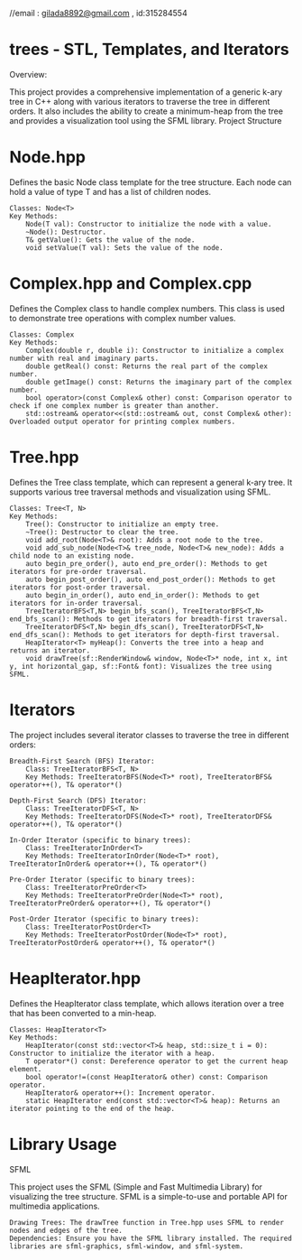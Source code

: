 //email : gilada8892@gmail.com , id:315284554
# trees - STL, Templates, and Iterators
Overview:

This project provides a comprehensive implementation of a generic k-ary tree in C++ along with various iterators to traverse the tree in different orders. It also includes the ability to create a minimum-heap from the tree and provides a visualization tool using the SFML library.
Project Structure
# Node.hpp

Defines the basic Node class template for the tree structure. Each node can hold a value of type T and has a list of children nodes.

    Classes: Node<T>
    Key Methods:
        Node(T val): Constructor to initialize the node with a value.
        ~Node(): Destructor.
        T& getValue(): Gets the value of the node.
        void setValue(T val): Sets the value of the node.

# Complex.hpp and Complex.cpp

Defines the Complex class to handle complex numbers. This class is used to demonstrate tree operations with complex number values.

    Classes: Complex
    Key Methods:
        Complex(double r, double i): Constructor to initialize a complex number with real and imaginary parts.
        double getReal() const: Returns the real part of the complex number.
        double getImage() const: Returns the imaginary part of the complex number.
        bool operator>(const Complex& other) const: Comparison operator to check if one complex number is greater than another.
        std::ostream& operator<<(std::ostream& out, const Complex& other): Overloaded output operator for printing complex numbers.

# Tree.hpp

Defines the Tree class template, which can represent a general k-ary tree. It supports various tree traversal methods and visualization using SFML.

    Classes: Tree<T, N>
    Key Methods:
        Tree(): Constructor to initialize an empty tree.
        ~Tree(): Destructor to clear the tree.
        void add_root(Node<T>& root): Adds a root node to the tree.
        void add_sub_node(Node<T>& tree_node, Node<T>& new_node): Adds a child node to an existing node.
        auto begin_pre_order(), auto end_pre_order(): Methods to get iterators for pre-order traversal.
        auto begin_post_order(), auto end_post_order(): Methods to get iterators for post-order traversal.
        auto begin_in_order(), auto end_in_order(): Methods to get iterators for in-order traversal.
        TreeIteratorBFS<T,N> begin_bfs_scan(), TreeIteratorBFS<T,N> end_bfs_scan(): Methods to get iterators for breadth-first traversal.
        TreeIteratorDFS<T,N> begin_dfs_scan(), TreeIteratorDFS<T,N> end_dfs_scan(): Methods to get iterators for depth-first traversal.
        HeapIterator<T> myHeap(): Converts the tree into a heap and returns an iterator.
        void drawTree(sf::RenderWindow& window, Node<T>* node, int x, int y, int horizontal_gap, sf::Font& font): Visualizes the tree using SFML.

# Iterators

The project includes several iterator classes to traverse the tree in different orders:

    Breadth-First Search (BFS) Iterator:
        Class: TreeIteratorBFS<T, N>
        Key Methods: TreeIteratorBFS(Node<T>* root), TreeIteratorBFS& operator++(), T& operator*()

    Depth-First Search (DFS) Iterator:
        Class: TreeIteratorDFS<T, N>
        Key Methods: TreeIteratorDFS(Node<T>* root), TreeIteratorDFS& operator++(), T& operator*()

    In-Order Iterator (specific to binary trees):
        Class: TreeIteratorInOrder<T>
        Key Methods: TreeIteratorInOrder(Node<T>* root), TreeIteratorInOrder& operator++(), T& operator*()

    Pre-Order Iterator (specific to binary trees):
        Class: TreeIteratorPreOrder<T>
        Key Methods: TreeIteratorPreOrder(Node<T>* root), TreeIteratorPreOrder& operator++(), T& operator*()

    Post-Order Iterator (specific to binary trees):
        Class: TreeIteratorPostOrder<T>
        Key Methods: TreeIteratorPostOrder(Node<T>* root), TreeIteratorPostOrder& operator++(), T& operator*()

# HeapIterator.hpp

Defines the HeapIterator class template, which allows iteration over a tree that has been converted to a min-heap.

    Classes: HeapIterator<T>
    Key Methods:
        HeapIterator(const std::vector<T>& heap, std::size_t i = 0): Constructor to initialize the iterator with a heap.
        T operator*() const: Dereference operator to get the current heap element.
        bool operator!=(const HeapIterator& other) const: Comparison operator.
        HeapIterator& operator++(): Increment operator.
        static HeapIterator end(const std::vector<T>& heap): Returns an iterator pointing to the end of the heap.

# Library Usage
SFML

This project uses the SFML (Simple and Fast Multimedia Library) for visualizing the tree structure. SFML is a simple-to-use and portable API for multimedia applications.

    Drawing Trees: The drawTree function in Tree.hpp uses SFML to render nodes and edges of the tree.
    Dependencies: Ensure you have the SFML library installed. The required libraries are sfml-graphics, sfml-window, and sfml-system.


